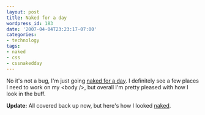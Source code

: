 ```yaml
---
layout: post
title: Naked for a day
wordpress_id: 183
date: '2007-04-04T23:23:17-07:00'
categories:
- technology
tags:
- naked
- css
- cssnakedday
---
```

No it's not a bug, I'm just going [naked for a day][].  I definitely see a few places I need to work on my &lt;body
/&gt;, but overall I'm pretty pleased with how I look in the buff.

[naked for a day]: http://naked.dustindiaz.com/

**Update:** All covered back up now, but here's how I looked [naked][].

[naked]: http://www.flickr.com/photos/wnorris/447913714/
